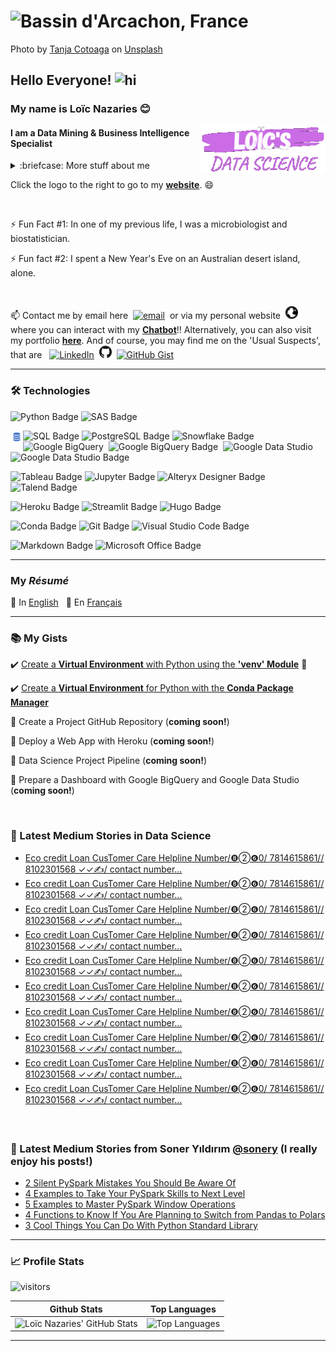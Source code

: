 # ![Bassin d'Arcachon, France](https://raw.githubusercontent.com/loic-nazaries/loic-nazaries/main/images/arcachon.jpg "Bassin d'Arcachon, France")

Photo by <a href="https://unsplash.com/@tarafuco?utm_source=unsplash&utm_medium=referral&utm_content=creditCopyText">Tanja Cotoaga</a> on <a href="https://unsplash.com/s/photos/arcachon?utm_source=unsplash&utm_medium=referral&utm_content=creditCopyText">Unsplash</a>

## Hello Everyone! <img alt="hi" width="26" src="https://user-images.githubusercontent.com/1303154/88677602-1635ba80-d120-11ea-84d8-d263ba5fc3c0.gif" />

### My name is Loïc Nazaries :blush:

[<img alt="Loïc's Data Science Logo" align="right" width="200" src="https://raw.githubusercontent.com/loic-nazaries/loic-nazaries/main/images/logo-dark.png" />][website]

#### I am a **Data Mining** & **Business Intelligence** Specialist

<details>
  <summary>
    :briefcase: More stuff about me
  </summary>

> I am a **Data Specialist** with over 10 years of experience in the fields of biostatistics, data exploration (**Data Mining**) and **Machine Learning**. I am passionate about the whole **data life cycle**, from modelling a database to its use in the field of **Business Intelligence** through the creation of simple and impactful visuals such as **dashboards**. Thus, **exploratory data analysis** has the potential to strengthen a faster and more clever decision-making process.

</details>

Click the logo to the right to go to my [**website**](https://loicnazaries.com "Website"). :smile:

&nbsp;

⚡ Fun Fact #1: In one of my previous life, I was a microbiologist and biostatistician.

⚡ Fun fact #2: I spent a New Year's Eve on an Australian desert island, alone.

&nbsp;

:mailbox: Contact me by email here&nbsp;
[![email](https://img.shields.io/badge/-loicnazaries.datascience-red?style=plastic&labelColor=red&logo=gmail&logoColor=white)][email]&nbsp;
or via my personal website&nbsp;
[<img alt="Loïc's Data Science" width="20" src="https://raw.githubusercontent.com/iconic/open-iconic/master/svg/globe.svg" />][contact_website]&nbsp;
where you can interact with my <u>**Chatbot**</u>!!
Alternatively, you can also visit my portfolio [**here**](https://loic-nazaries.github.io/loic-nazaries-portfolio "Loïc Nazaries’ Data Science Portfolio").
And of course, you may find me on the 'Usual Suspects', that are &nbsp;
[<img alt="LinkedIn" width="20" src="https://i.imgur.com/OQUXwNp.jpeg" />][linkedin]&nbsp;
[<img alt="GitHub" width="20" src="https://raw.githubusercontent.com/github/explore/78df643247d429f6cc873026c0622819ad797942/topics/github/github.png" />][github]&nbsp;
[<img alt="GitHub Gist" width="60" src="https://img.shields.io/badge/-Gist-black?style=plastic&labelColor=black&logo=github&logoColor=white" />][github_gist]

---

### :hammer_and_wrench: Technologies

<!-- TODO: Make technologies links takes you to repositories or tutorials -->

![Python Badge](https://img.shields.io/badge/-python-yellow?style=for-the-badge&labelColor=blue&logo=python&logoColor=white)
![SAS Badge](https://img.shields.io/badge/-sas-blue?style=for-the-badge&labelColor=black&logo=sas&logoColor=blue)

<img alt="SQL" align="left" width="20" src="https://raw.githubusercontent.com/github/explore/80688e429a7d4ef2fca1e82350fe8e3517d3494d/topics/sql/sql.png" />![SQL Badge](https://img.shields.io/badge/-sql-blue?style=for-the-badge)
![PostgreSQL Badge](https://img.shields.io/badge/-postgresql-blue?style=for-the-badge&labelColor=white&logo=postgresql&logoColor=blue)
![Snowflake Badge](https://img.shields.io/badge/-snowflake-66ccf4?style=for-the-badge&labelColor=white&logo=snowflake&logoColor=66ccf4)
&nbsp;<img alt="Google BigQuery" width="20" src="https://cdn.worldvectorlogo.com/logos/google-bigquery-logo-1.svg" />&nbsp;&nbsp;![Google BigQuery Badge](https://img.shields.io/badge/-google_bigquery-blue?style=for-the-badge&labelColor=blue&logo=google-big-query&logoColor=blue)
&nbsp;<img alt="Google Data Studio" width="20" src="https://cdn.worldvectorlogo.com/logos/google-data-studio.svg" />&nbsp;&nbsp;![Google Data Studio Badge](https://img.shields.io/badge/-google_data_studio-blue?style=for-the-badge&labelColor=red&logo=google-data-studio&logoColor=red)

![Tableau Badge](https://img.shields.io/badge/-tableau-grey?style=for-the-badge&labelColor=white&logo=tableau&logoColor=grey)
![Jupyter Badge](https://img.shields.io/badge/-jupyter-orange?style=for-the-badge&labelColor=white&logo=jupyter&logoColor=orange)
![Alteryx Designer Badge](https://img.shields.io/badge/-alteryx_designer-69aeea?style=for-the-badge&labelColor=black&logo=altery-designerx&logoColor=69aeea)
![Talend Badge](https://img.shields.io/badge/-talend-blue?style=for-the-badge&labelColor=black&logo=talend&logoColor=green)

![Heroku Badge](https://img.shields.io/badge/-heroku-purple?style=for-the-badge&labelColor=white&logo=heroku&logoColor=purple)
![Streamlit Badge](https://img.shields.io/badge/-streamlit-red?style=for-the-badge&labelColor=white&logo=streamlit&logoColor=red)
![Hugo Badge](https://img.shields.io/badge/-hugo-violet?style=for-the-badge&labelColor=black&logo=hugo&logoColor=violet)

![Conda Badge](https://img.shields.io/badge/-conda-green?style=for-the-badge&labelColor=black&logo=anaconda&logoColor=green)
![Git Badge](https://img.shields.io/badge/-git-red?style=for-the-badge&labelColor=black&logo=git&logoColor=red)
![Visual Studio Code Badge](https://img.shields.io/badge/-visual_studio_code-blue?style=for-the-badge&labelColor=white&logo=visual-studio-code&logoColor=blue)

![Markdown Badge](https://img.shields.io/badge/-markdown-black?style=for-the-badge&labelColor=white&logo=markdown&logoColor=black)
![Microsoft Office Badge](https://img.shields.io/badge/-microsoft_office-red?style=for-the-badge&labelColor=white&logo=microsoft-office&logoColor=red)

<!-- <img alt="Visual Studio Code" align="left" width="26" src="https://raw.githubusercontent.com/github/explore/80688e429a7d4ef2fca1e82350fe8e3517d3494d/topics/visual-studio-code/visual-studio-code.png" />
<img alt="Tableau" align="left" width="26" src="https://cdn.worldvectorlogo.com/logos/tableau-software.svg" />
<img alt="Google" align="left" width="26" src="https://cdn.jsdelivr.net/npm/simple-icons@v3/icons/google.svg" />
&nbsp; -->

---

### My *Résumé*

:paperclip: In [English](https://raw.githubusercontent.com/loic-nazaries/loic-nazaries/main/CV/CV_Nazaries.L_consultant_data_eng.pdf "English CV")
&nbsp;
:paperclip: En [Français](https://raw.githubusercontent.com/loic-nazaries/loic-nazaries/main/CV/CV_Nazaries.L_consultant_data_fr.pdf "CV en français")

---

### :books: My Gists

:heavy_check_mark: [Create a **Virtual Environment** with Python using the **'venv' Module**](https://gist.github.com/loic-nazaries/c25ce9f7b01b107573796b026522a3ad) :snake:

:heavy_check_mark: [Create a **Virtual Environment** for Python with the **Conda Package Manager**](https://gist.github.com/loic-nazaries/b18a908473935243fc23586f35d4bacc)

:red_circle: Create a Project GitHub Repository (**coming soon!**)

:red_circle: Deploy a Web App with Heroku (**coming soon!**)

:red_circle: Data Science Project Pipeline (**coming soon!**)

:red_circle: Prepare a Dashboard with Google BigQuery and Google Data Studio (**coming soon!**)

&nbsp;

### :newspaper: Latest Medium Stories in **Data Science**

<!-- MEDIUM-STORY-LIST:START -->
- [Eco credit Loan CusTomer Care Helpline Number/❽➁❻0/ 7814615861// 8102301568 ✓✓✍️/ contact number…](https://medium.com/@qztysht083/eco-credit-loan-customer-care-helpline-number-%E2%9D%BD%E2%9E%81%E2%9D%BB0-7814615861-8102301568-%EF%B8%8F-contact-number-379fd5a22812?source=rss------data_science-5)
- [Eco credit Loan CusTomer Care Helpline Number/❽➁❻0/ 7814615861// 8102301568 ✓✓✍️/ contact number…](https://medium.com/@qztysht083/eco-credit-loan-customer-care-helpline-number-%E2%9D%BD%E2%9E%81%E2%9D%BB0-7814615861-8102301568-%EF%B8%8F-contact-number-21be40fa8610?source=rss------data_science-5)
- [Eco credit Loan CusTomer Care Helpline Number/❽➁❻0/ 7814615861// 8102301568 ✓✓✍️/ contact number…](https://medium.com/@qztysht083/eco-credit-loan-customer-care-helpline-number-%E2%9D%BD%E2%9E%81%E2%9D%BB0-7814615861-8102301568-%EF%B8%8F-contact-number-21d1d2a08b0c?source=rss------data_science-5)
- [Eco credit Loan CusTomer Care Helpline Number/❽➁❻0/ 7814615861// 8102301568 ✓✓✍️/ contact number…](https://medium.com/@qztysht083/eco-credit-loan-customer-care-helpline-number-%E2%9D%BD%E2%9E%81%E2%9D%BB0-7814615861-8102301568-%EF%B8%8F-contact-number-89f35bd8d557?source=rss------data_science-5)
- [Eco credit Loan CusTomer Care Helpline Number/❽➁❻0/ 7814615861// 8102301568 ✓✓✍️/ contact number…](https://medium.com/@qztysht083/eco-credit-loan-customer-care-helpline-number-%E2%9D%BD%E2%9E%81%E2%9D%BB0-7814615861-8102301568-%EF%B8%8F-contact-number-826eb9fe609f?source=rss------data_science-5)
- [Eco credit Loan CusTomer Care Helpline Number/❽➁❻0/ 7814615861// 8102301568 ✓✓✍️/ contact number…](https://medium.com/@qztysht083/eco-credit-loan-customer-care-helpline-number-%E2%9D%BD%E2%9E%81%E2%9D%BB0-7814615861-8102301568-%EF%B8%8F-contact-number-6e45bee33ac4?source=rss------data_science-5)
- [Eco credit Loan CusTomer Care Helpline Number/❽➁❻0/ 7814615861// 8102301568 ✓✓✍️/ contact number…](https://medium.com/@qztysht083/eco-credit-loan-customer-care-helpline-number-%E2%9D%BD%E2%9E%81%E2%9D%BB0-7814615861-8102301568-%EF%B8%8F-contact-number-4e880fc91a33?source=rss------data_science-5)
- [Eco credit Loan CusTomer Care Helpline Number/❽➁❻0/ 7814615861// 8102301568 ✓✓✍️/ contact number…](https://medium.com/@wspaut1758/eco-credit-loan-customer-care-helpline-number-%E2%9D%BD%E2%9E%81%E2%9D%BB0-7814615861-8102301568-%EF%B8%8F-contact-number-a51b1f8a7bcd?source=rss------data_science-5)
- [Eco credit Loan CusTomer Care Helpline Number/❽➁❻0/ 7814615861// 8102301568 ✓✓✍️/ contact number…](https://medium.com/@wspaut1758/eco-credit-loan-customer-care-helpline-number-%E2%9D%BD%E2%9E%81%E2%9D%BB0-7814615861-8102301568-%EF%B8%8F-contact-number-8e8b9b02044e?source=rss------data_science-5)
- [Eco credit Loan CusTomer Care Helpline Number/❽➁❻0/ 7814615861// 8102301568 ✓✓✍️/ contact number…](https://medium.com/@wspaut1758/eco-credit-loan-customer-care-helpline-number-%E2%9D%BD%E2%9E%81%E2%9D%BB0-7814615861-8102301568-%EF%B8%8F-contact-number-20d8086d86ed?source=rss------data_science-5)
<!-- MEDIUM-STORY-LIST:END -->

&nbsp;

### :newspaper: Latest Medium Stories from **Soner Yıldırım** [@sonery](https://sonery.medium.com) (I really enjoy his posts!)

<!-- MEDIUM-STORY-LIST-SONERY:START -->
- [2 Silent PySpark Mistakes You Should Be Aware Of](https://towardsdatascience.com/2-silent-pyspark-mistakes-you-should-be-aware-of-de52c3a188c4?source=rss-2cf6b549448------2)
- [4 Examples to Take Your PySpark Skills to Next Level](https://towardsdatascience.com/4-examples-to-take-your-pyspark-skills-to-next-level-2a04cbe6e630?source=rss-2cf6b549448------2)
- [5 Examples to Master PySpark Window Operations](https://towardsdatascience.com/5-examples-to-master-pyspark-window-operations-26583066e227?source=rss-2cf6b549448------2)
- [4 Functions to Know If You Are Planning to Switch from Pandas to Polars](https://towardsdatascience.com/4-functions-to-know-if-you-are-planning-to-switch-from-pandas-to-polars-094a04bb4ec8?source=rss-2cf6b549448------2)
- [3 Cool Things You Can Do With Python Standard Library](https://sonery.medium.com/3-cool-things-you-can-do-with-python-standard-library-35f773019497?source=rss-2cf6b549448------2)
<!-- MEDIUM-STORY-LIST-SONERY:END -->

---

### :chart_with_upwards_trend: Profile Stats

![visitors](https://visitor-badge.glitch.me/badge?page_id=loic-nazaries.loic-nazaries)

| Github Stats                                                                                                                                                        | Top Languages                                                                                                                                                                                                                                                            |
| ------------------------------------------------------------------------------------------------------------------------------------------------------------------- | ------------------------------------------------------------------------------------------------------------------------------------------------------------------------------------------------------------------------------------------------------------------------ |
| ![Loïc Nazaries' GitHub Stats](https://github-readme-stats.vercel.app/api?username=loic-nazaries&count_private=true&theme=dracula&show_icons=true&hide_title=false) | ![Top Languages](https://github-readme-stats.vercel.app/api/top-langs/?username=loic-nazaries&exclude_repo=starter_repo,streamlit_heroku_example,awesome-markdown,jupyterlab-git,binder_test,my-first-binder,ipenywis,github-readme-stats&langs_count=10&layout=compact) |

---

<!-- links to social media accounts -->
[website]: https://www.loicnazaries.com "Loïc's Data Science"
[email]: mailto:loicnazaries.datascience@gmail.com "Google Mail"
[contact_website]: https://www.loicnazaries.com/#contact "Contact Me"
[linkedin]: https://www.linkedin.com/in/loic-nazaries "LinkedIn"
[github]: https://github.com/loic-nazaries "GitHub"
[github_gist]: https://gist.github.com/loic-nazaries "GitHub Gist"

